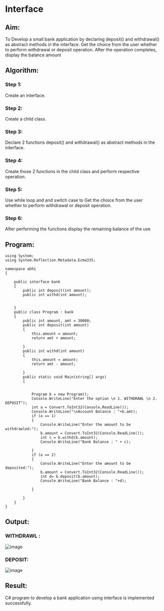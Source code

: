 # Interface

## Aim:
To Develop a small bank application by declaring deposit() and withdrawal() as abstract methods in the interface. Get the choice from the user whether to perform withdrawal or deposit operation. After the operation completes, display the balance amount

## Algorithm:
### Step 1:
Create an interface.

### Step 2:
Create a child class.

### Step 3:
Declare 2 functions deposit() and withdrawal() as abstract methods in the interface.

### Step 4:
Create those 2 functions in the child class and perform respective operation.

### Step 5:
Use while loop and and switch case to Get the choice from the user whether to perform withdrawal or deposit operation.

### Step 6:
After performing the functions display the remaining balance of the use

## Program:

```
using System;
using System.Reflection.Metadata.Ecma335;

namespace abhi
{
    
    public interface bank
    {
        public int deposit(int amount);
        public int withd(int amount);
        

    }
    public class Program : bank
    {
        public int amount, amt = 30000;
        public int deposit(int amount)
        {
            this.amount = amount;
            return amt + amount;

        }
        public int withd(int amount)
        {
            this.amount = amount;
            return amt - amount;

        }
        public static void Main(string[] args)
        {
            
            
            Program b = new Program();
            Console.WriteLine("Enter the option \n 1. WITHDRAWL \n 2. DEPOSIT");
            int a = Convert.ToInt32(Console.ReadLine());
            Console.WriteLine("\nAccount Balance : "+b.amt);
            if (a == 1)
            {
                Console.WriteLine("Enter the amount to be withdrawled:");
                b.amount = Convert.ToInt32(Console.ReadLine());
                int c = b.withd(b.amount);
                Console.WriteLine("Bank Balance : " + c);

            }
            if (a == 2)
            {
                Console.WriteLine("Enter the amount to be deposited:");
                b.amount = Convert.ToInt32(Console.ReadLine());
                int d= b.deposit(b.amount);
                Console.WriteLine("Bank Balance : "+d);
                
            }
            
        }
    }
}
```

## Output:
### WITHDRAWL :
![image](https://user-images.githubusercontent.com/66360846/203898482-0089b3ca-253c-416a-ac5e-0a1fcacffeed.png)

### DEPOSIT:
![image](https://user-images.githubusercontent.com/66360846/203898536-8ead4335-fed8-4911-a378-3f8e6001999e.png)

## Result:
C# program to develop a bank application using interface is implemented successfully.
